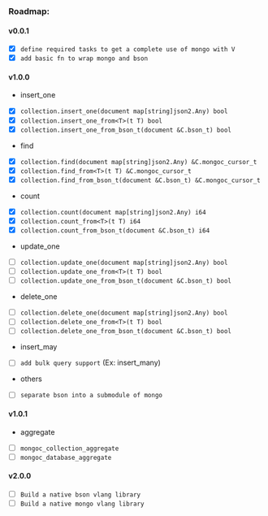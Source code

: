 ### Roadmap:

#### v0.0.1
- [x] `define required tasks to get a complete use of mongo with V`
- [x] `add basic fn to wrap mongo and bson`
#### v1.0.0

- insert_one
- [x] `collection.insert_one(document map[string]json2.Any) bool`
- [x] `collection.insert_one_from<T>(t T) bool`
- [x] `collection.insert_one_from_bson_t(document &C.bson_t) bool`
- find
- [x] `collection.find(document map[string]json2.Any) &C.mongoc_cursor_t`
- [x] `collection.find_from<T>(t T) &C.mongoc_cursor_t`
- [x] `collection.find_from_bson_t(document &C.bson_t) &C.mongoc_cursor_t`
- count
- [x] `collection.count(document map[string]json2.Any) i64`
- [x] `collection.count_from<T>(t T) i64`
- [x] `collection.count_from_bson_t(document &C.bson_t) i64`
- update_one
- [ ] `collection.update_one(document map[string]json2.Any) bool`
- [ ] `collection.update_one_from<T>(t T) bool`
- [ ] `collection.update_one_from_bson_t(document &C.bson_t) bool`
- delete_one
- [ ] `collection.delete_one(document map[string]json2.Any) bool`
- [ ] `collection.delete_one_from<T>(t T) bool`
- [ ] `collection.delete_one_from_bson_t(document &C.bson_t) bool`
- insert_may
- [ ] `add bulk query support` (Ex: insert_many)
- others
- [ ] `separate bson into a submodule of mongo`

#### v1.0.1
- aggregate
- [ ] `mongoc_collection_aggregate`
- [ ] `mongoc_database_aggregate`

#### v2.0.0

- [ ] `Build a native bson vlang library`
- [ ] `Build a native mongo vlang library`
